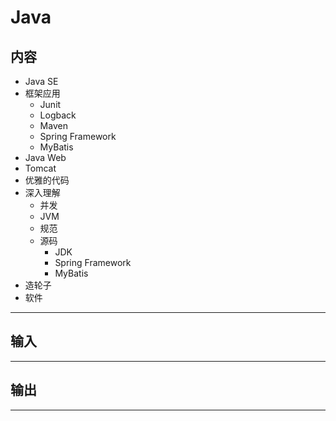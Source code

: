 #   Java

##  内容
-   Java SE
-   框架应用
    -   Junit
    -   Logback
    -   Maven
    -   Spring Framework
    -   MyBatis
-   Java Web
-   Tomcat
-   优雅的代码
-   深入理解
    -   并发
    -   JVM
    -   规范
    -   源码
        -   JDK
        -   Spring Framework
        -   MyBatis
-   造轮子
-   软件

----

##  输入


----

##  输出

----